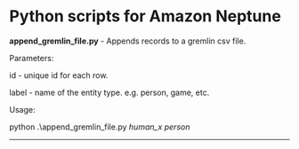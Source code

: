 # Python scripts for Amazon Neptune

**append_gremlin_file.py** - Appends records to a gremlin csv file.

Parameters:

id - unique id for each row.

label - name of the entity type. e.g. person, game, etc.

Usage:

python .\append_gremlin_file.py *human_x* *person*

---
